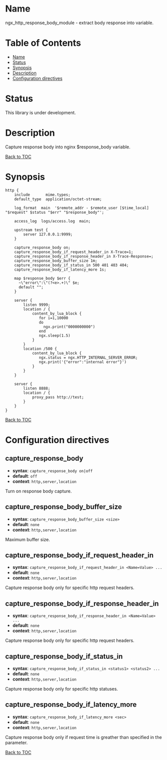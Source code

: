Name
====

ngx_http_response_body_module - extract body response into variable.

Table of Contents
=================

* [Name](#name)
* [Status](#status)
* [Synopsis](#synopsis)
* [Description](#description)
* [Configuration directives](#configuration-directives)

Status
======

This library is under development.

Description
===========

Capture response body into nginx $response_body variable.

[Back to TOC](#table-of-contents)

Synopsis
========

```nginx
http {
    include       mime.types;
    default_type  application/octet-stream;

    log_format  main  '$remote_addr - $remote_user [$time_local] "$request" $status "$err" "$response_body"';

    access_log  logs/access.log  main;

    upstream test {
        server 127.0.0.1:9999;
    }

    capture_response_body on;
    capture_response_body_if_request_header_in X-Trace=1;
    capture_response_body_if_response_header_in X-Trace-Response=;
    capture_response_body_buffer_size 1m;
    capture_response_body_if_status_in 500 401 403 404;
    capture_response_body_if_latency_more 1s;

    map $response_body $err {
      ~\"error\":\"(?<e>.+)\" $e;
      default "";
    }

    server {
        listen 9999;
        location / {
            content_by_lua_block {
               for i=1,10000
               do
                 ngx.print("0000000000")
               end
               ngx.sleep(1.5)
            }
        }
        location /500 {
            content_by_lua_block {
               ngx.status = ngx.HTTP_INTERNAL_SERVER_ERROR;
               ngx.print('{"error":"internal error"}')
            }
        }
    }

    server {
        listen 8888;
        location / {
            proxy_pass http://test;
        }
    }
}
```

[Back to TOC](#table-of-contents)

Configuration directives
========================

capture_response_body
--------------
* **syntax**: `capture_response_body on|off`
* **default**: `off`
* **context**: `http,server,location`

Turn on response body capture.

capture_response_body_buffer_size
--------------
* **syntax**: `capture_response_body_buffer_size <size>`
* **default**: `none`
* **context**: `http,server,location`

Maximum buffer size.

capture_response_body_if_request_header_in
--------------
* **syntax**: `capture_response_body_if_request_header_in <Name=Value> ...`
* **default**: `none`
* **context**: `http,server,location`

Capture response body only for specific http request headers.

capture_response_body_if_response_header_in
--------------
* **syntax**: `capture_response_body_if_response_header_in <Name=Value> ...`
* **default**: `none`
* **context**: `http,server,location`

Capture response body only for specific http request headers.

capture_response_body_if_status_in
--------------
* **syntax**: `capture_response_body_if_status_in <status1> <status2> ...`
* **default**: `none`
* **context**: `http,server,location`

Capture response body only for specific http statuses.

capture_response_body_if_latency_more
--------------
* **syntax**: `capture_response_body_if_latency_more <sec>`
* **default**: `none`
* **context**: `http,server,location`

Capture response body only if request time is greather than specified in the parameter.

[Back to TOC](#table-of-contents)
